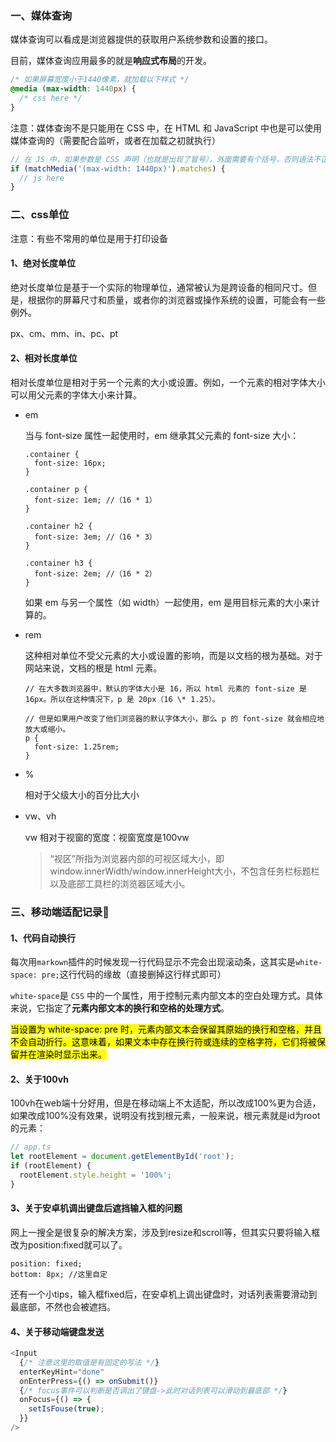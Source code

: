 ### 一、媒体查询

媒体查询可以看成是浏览器提供的获取⽤户系统参数和设置的接⼝。

目前，媒体查询应用最多的就是**响应式布局**的开发。

```css
/* 如果屏幕宽度小于1440像素，就加载以下样式 */
@media (max-width: 1440px) {
  /* css here */
}
```

注意：媒体查询不是只能用在 CSS 中，在 HTML 和 JavaScript 中也是可以使用媒体查询的（需要配合监听，或者在加载之初就执行）

```js
// 在 JS 中，如果参数是 CSS 声明（也就是出现了冒号），外面需要有个括号，否则语法不正确，也就是 matchMedia('max-width:480px') 是无效的
if (matchMedia('(max-width: 1440px)').matches) {
  // js here
}
```

### 二、css单位

注意：有些不常用的单位是用于打印设备

#### 1、绝对长度单位

绝对长度单位是基于一个实际的物理单位，通常被认为是跨设备的相同尺寸。但是，根据你的屏幕尺寸和质量，或者你的浏览器或操作系统的设置，可能会有一些例外。

px、cm、mm、in、pc、pt

#### 2、相对长度单位

相对长度单位是相对于另一个元素的大小或设置。例如，一个元素的相对字体大小可以用父元素的字体大小来计算。

- em

  当与 font-size 属性一起使用时，em 继承其父元素的 font-size 大小：

  ```less
  .container {
    font-size: 16px;
  }

  .container p {
    font-size: 1em; //（16 * 1）
  }

  .container h2 {
    font-size: 3em; //（16 * 3）
  }

  .container h3 {
    font-size: 2em; //（16 * 2）
  }
  ```

  如果 em 与另一个属性（如 width）一起使用，em 是用目标元素的大小来计算的。

- rem

  这种相对单位不受父元素的大小或设置的影响，而是以文档的根为基础。对于网站来说，文档的根是 html 元素。

  ```less
  // 在大多数浏览器中，默认的字体大小是 16，所以 html 元素的 font-size 是 16px。所以在这种情况下，p 是 20px（16 \* 1.25）。

  // 但是如果用户改变了他们浏览器的默认字体大小，那么 p 的 font-size 就会相应地放大或缩小。
  p {
    font-size: 1.25rem;
  }
  ```

- %

  相对于父级大小的百分比大小

- vw、vh

  vw 相对于视窗的宽度：视窗宽度是100vw

  > “视区”所指为浏览器内部的可视区域大小，即window.innerWidth/window.innerHeight大小，不包含任务栏标题栏以及底部工具栏的浏览器区域大小。

### 三、移动端适配记录📝

#### 1、代码自动换行

每次用`markown`插件的时候发现一行代码显示不完会出现滚动条，这其实是`white-space: pre;`这行代码的缘故（直接删掉这行样式即可）

`white-space`是 `CSS` 中的一个属性，用于控制元素内部文本的空白处理方式。具体来说，它指定了**元素内部文本的换行和空格的处理方式**。

<mark>当设置为 white-space: pre 时，元素内部文本会保留其原始的换行和空格，并且不会自动折行。这意味着，如果文本中存在换行符或连续的空格字符，它们将被保留并在渲染时显示出来。</mark>

#### 2、关于100vh

100vh在web端十分好用，但是在移动端上不太适配，所以改成100%更为合适，如果改成100%没有效果，说明没有找到根元素，一般来说，根元素就是id为root的元素：

```js
// app.ts
let rootElement = document.getElementById('root');
if (rootElement) {
  rootElement.style.height = '100%';
}
```

#### 3、关于安卓机调出键盘后遮挡输入框的问题

网上一搜全是很复杂的解决方案，涉及到resize和scroll等，但其实只要将输入框改为position:fixed就可以了。

```less
position: fixed;
bottom: 8px; //这里自定
```

还有一个小tips，输入框fixed后，在安卓机上调出键盘时，对话列表需要滑动到最底部，不然也会被遮挡。

#### 4、关于移动端键盘发送

```js
<Input
  {/* 注意这里的取值是有固定的写法 */}
  enterKeyHint="done"
  onEnterPress={() => onSubmit()}
  {/* focus事件可以判断是否调出了键盘->此时对话列表可以滑动到最底部 */}
  onFocus={() => {
    setIsFouse(true);
  }}
/>
```
